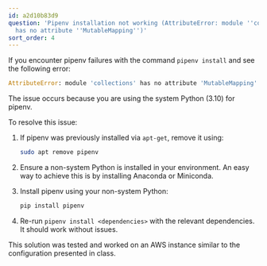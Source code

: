 ```yaml
---
id: a2d10b83d9
question: 'Pipenv installation not working (AttributeError: module ''collections''
  has no attribute ''MutableMapping'')'
sort_order: 4
---
```


If you encounter pipenv failures with the command `pipenv install` and see the following error:

```python
AttributeError: module 'collections' has no attribute 'MutableMapping'
```

The issue occurs because you are using the system Python (3.10) for pipenv.

To resolve this issue:

1. If pipenv was previously installed via `apt-get`, remove it using:
   ```bash
   sudo apt remove pipenv
   ```

2. Ensure a non-system Python is installed in your environment. An easy way to achieve this is by installing Anaconda or Miniconda.

3. Install pipenv using your non-system Python:
   ```bash
   pip install pipenv
   ```

4. Re-run `pipenv install <dependencies>` with the relevant dependencies. It should work without issues.

This solution was tested and worked on an AWS instance similar to the configuration presented in class.